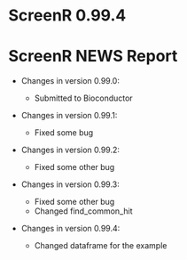 # ScreenR 0.99.4

# ScreenR NEWS Report

* Changes in version 0.99.0:
  * Submitted to Bioconductor 
  
* Changes in version 0.99.1:
  * Fixed some bug 

* Changes in version 0.99.2:
  * Fixed some other bug 

* Changes in version 0.99.3:
  * Fixed some other bug 
  * Changed find_common_hit

* Changes in version 0.99.4:
  * Changed dataframe for the example
